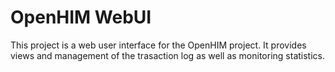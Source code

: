 OpenHIM WebUI
=============

This project is a web user interface for the OpenHIM project. It provides views and management of the trasaction log as well as monitoring statistics.
